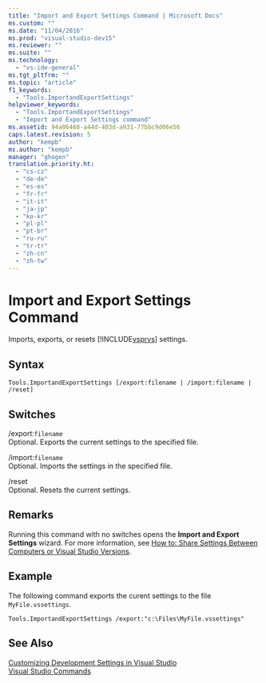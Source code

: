 ```yaml
---
title: "Import and Export Settings Command | Microsoft Docs"
ms.custom: ""
ms.date: "11/04/2016"
ms.prod: "visual-studio-dev15"
ms.reviewer: ""
ms.suite: ""
ms.technology: 
  - "vs-ide-general"
ms.tgt_pltfrm: ""
ms.topic: "article"
f1_keywords: 
  - "Tools.ImportandExportSettings"
helpviewer_keywords: 
  - "Tools.ImportandExportSettings"
  - "Import and Export Settings command"
ms.assetid: 94a06468-a44d-403d-a931-77bbc9d06e56
caps.latest.revision: 5
author: "kempb"
ms.author: "kempb"
manager: "ghogen"
translation.priority.ht: 
  - "cs-cz"
  - "de-de"
  - "es-es"
  - "fr-fr"
  - "it-it"
  - "ja-jp"
  - "ko-kr"
  - "pl-pl"
  - "pt-br"
  - "ru-ru"
  - "tr-tr"
  - "zh-cn"
  - "zh-tw"
---
```

# Import and Export Settings Command
Imports, exports, or resets [!INCLUDE[vsprvs](../../code-quality/includes/vsprvs_md.md)] settings.  
  
## Syntax  
  
```  
Tools.ImportandExportSettings [/export:filename | /import:filename | /reset]  
```  
  
## Switches  
 /export:`filename`  
 Optional. Exports the current settings to the specified file.  
  
 /import:`filename`  
 Optional. Imports the settings in the specified file.  
  
 /reset  
 Optional. Resets the current settings.  
  
## Remarks  
 Running this command with no switches opens the **Import and Export Settings** wizard. For more information, see [How to: Share Settings Between Computers or Visual Studio Versions](http://msdn.microsoft.com/en-us/1131fb10-35c1-42da-9cd8-91aa3235b882).  
  
## Example  
 The following command exports the curent settings to the file `MyFile.vssettings`.  
  
```  
Tools.ImportandExportSettings /export:"c:\Files\MyFile.vssettings"  
```  
  
## See Also  
 [Customizing Development Settings in Visual Studio](http://msdn.microsoft.com/en-us/22c4debb-4e31-47a8-8f19-16f328d7dcd3)   
 [Visual Studio Commands](../../ide/reference/visual-studio-commands.md)